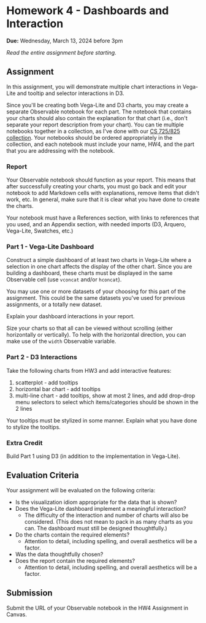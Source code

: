 # Homework 4 - Dashboards and Interaction 
**Due:** Wednesday, March 13, 2024 before 3pm

*Read the entire assignment before starting.* 

## Assignment 

In this assignment, you will demonstrate multiple chart interactions in Vega-Lite and tooltip and selector interactions in D3.

Since you'll be creating both Vega-Lite and D3 charts, you may create a separate Observable notebook for each part.  The notebook that contains your charts should also contain the explanation for that chart (i.e., don't separate your report description from your chart).  You can tie multiple notebooks together in a collection, as I've done with our [CS 725/825 collection](https://observablehq.com/collection/@oducs-vis/cs-725).  Your notebooks should be ordered appropriately in the collection, and each notebook must include your name, HW4, and the part that you are addressing with the notebook.

### Report
Your Observable notebook should function as your report. This means that after successfully creating your charts, you must go back and edit your notebook to add Markdown cells with explanations, remove items that didn't work, etc. In general, make sure that it is clear what you have done to create the charts.

Your notebook must have a References section, with links to references that you used, and an Appendix section, with needed imports (D3, Arquero, Vega-Lite, Swatches, etc.)

### Part 1 - Vega-Lite Dashboard

Construct a simple dashboard of at least two charts in Vega-Lite where a selection in one chart affects the display of the other chart.  Since you are building a dashboard, these charts must be displayed in the same Observable cell (use `vconcat` and/or `hconcat`).  

You may use one or more datasets of your choosing for this part of the assignment.  This could be the same datasets you've used for previous assignments, or a totally new dataset.

Explain your dashboard interactions in your report.  

Size your charts so that all can be viewed without scrolling (either horizontally or vertically).  To help with the horizontal direction, you can make use of the `width` Observable variable.

### Part 2 - D3 Interactions

Take the following charts from HW3 and add interactive features:

1. scatterplot - add tooltips
2. horizontal bar chart - add tooltips
5. multi-line chart - add tooltips, show at most 2 lines, and add drop-drop menu selectors to select which items/categories should be shown in the 2 lines

Your tooltips must be stylized in some manner.  Explain what you have done to stylize the tooltips.

### Extra Credit

Build Part 1 using D3 (in addition to the implementation in Vega-Lite).

## Evaluation Criteria
Your assignment will be evaluated on the following criteria:

* Is the visualization idiom appropriate for the data that is shown?
* Does the Vega-Lite dashboard implement a meaningful interaction?
  * The difficulty of the interaction and number of charts will also be considered. (This does not mean to pack in as many charts as you can. The dashboard must still be designed thoughtfully.)
* Do the charts contain the required elements?
  * Attention to detail, including spelling, and overall aesthetics will be a factor.
* Was the data thoughtfully chosen?
* Does the report contain the required elements?
  * Attention to detail, including spelling, and overall aesthetics will be a factor.

## Submission

Submit the URL of your Observable notebook in the HW4 Assignment in Canvas.

